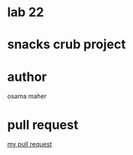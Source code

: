 # lab 22 
# snacks crub project
# author
osama maher
# pull request
[my pull request](https://github.com/osamadado123/snacks_crud/pull/2)
